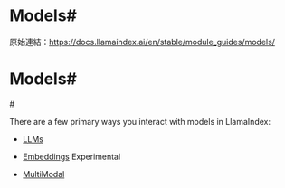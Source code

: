 # Models#

原始連結：https://docs.llamaindex.ai/en/stable/module_guides/models/

# Models#

[#](https://docs.llamaindex.ai/en/stable/module_guides/models/#models)

There are a few primary ways you interact with models in LlamaIndex:

- [LLMs](https://docs.llamaindex.ai/en/stable/module_guides/models/llms/)
- [Embeddings](https://docs.llamaindex.ai/en/stable/module_guides/models/embeddings/)
Experimental

- [MultiModal](https://docs.llamaindex.ai/en/stable/module_guides/models/multi_modal/)
